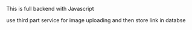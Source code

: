 This is full backend with Javascript


use third part service for image uploading and then store link in databse